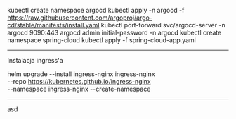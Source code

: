 kubectl create namespace argocd
kubectl apply -n argocd -f https://raw.githubusercontent.com/argoproj/argo-cd/stable/manifests/install.yaml
kubectl port-forward svc/argocd-server -n argocd 9090:443
argocd admin initial-password -n argocd
kubectl create namespace spring-cloud
kubectl apply -f spring-cloud-app.yaml

-----------------------------------

Instalacja ingress'a

helm upgrade --install ingress-nginx ingress-nginx \
--repo https://kubernetes.github.io/ingress-nginx \
--namespace ingress-nginx --create-namespace

--------------------------------------
asd


